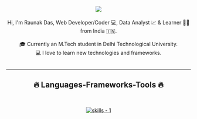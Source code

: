 <!-- introduction -->
<h1 align="center">
  <a href="https://git.io/typing-svg">
    <img src="https://readme-typing-svg.herokuapp.com/?lines=Hi+There!+👋;+Myself+Raunak!;&center=true&size=30">
  </a>
</h1>


<!-- about me -->
<p align="center">
  Hi, I'm Raunak Das, Web Developer/Coder 💻, Data Analyst 📈 & Learner 👨‍💻  from India 🇮🇳.
  <br />
  <br />
  🎓 Currently an M.Tech student in Delhi Technological University.
  <br />
  💻 I love to learn new technologies and frameworks.
  <br />
  <br />
</p>

<hr />
<!-- skills -->
<h2 align="center">🔥 Languages-Frameworks-Tools 🔥</h2>
<br />
<p align="center">
  <a href="https://skillicons.dev">
      <!-- first row -->
      <picture>
          <source media="(prefers-color-scheme: dark)" srcset="https://skillicons.dev/icons?i=react%2Cnextjs%2Cts%2Cjavascript%2Chtml%2Ccss%2Cbootstrap%2Cvercel%2Cvscode%2Cc%2Ccpp%2Cmysql&theme=dark" />
<source media="(prefers-color-scheme: light), (prefers-color-scheme: no-preference)" srcset="https://skillicons.dev/icons?i=react%2Cnextjs%2Cts%2Cjavascript%2Chtml%2Ccss%2Cbootstrap%2Cvercel%2Cvscode%2Cc%2Ccpp%2Cmysql&theme=light" />
          <img src="https://skillicons.dev/icons?i=react%2Cnextjs%2Cts%2Cjavascript%2Chtml%2Ccss%2Cbootstrap%2Cvercel%2Cvscode%2Cc%2Ccpp%2Cmysql&theme=light" alt="skills - 1" />
        </picture>
          <br />

  </a>
</p>
<br />

